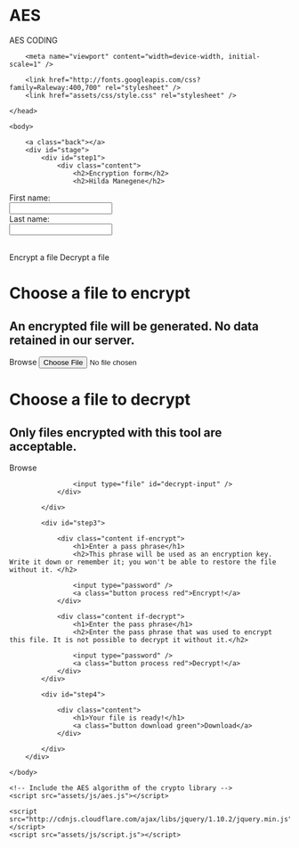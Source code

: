 # AES
AES CODING 
<!DOCTYPE html>
<html>
</body>
</html>
	<head>
		<meta charset="utf-6"/>
		<title>JavaScript File Encryption App</title>

		<meta name="viewport" content="width=device-width, initial-scale=1" />

		<link href="http://fonts.googleapis.com/css?family=Raleway:400,700" rel="stylesheet" />
		<link href="assets/css/style.css" rel="stylesheet" />

	</head>

	<body>

		<a class="back"></a>
		<div id="stage">
			<div id="step1">
				<div class="content">
					<h2>Encryption form</h2>
					<h2>Hilda Manegene</h2>
<form action="/action_page.php">
  <label for="fname">First name:</label><br>
  <input type="text" id="fname" name="fname" value=" "><br>
  <label for="lname">Last name:</label><br>
  <input type="text" id="lname" name="lname" value=" "><br><br>
</form> 
<a class="button encrypt red">Encrypt a file</a>
					<a class="button decrypt blue">Decrypt a file</a>
				</div>
			</div>
			<div id="step2">
				<div class="content if-encrypt">
					<h1>Choose a file to encrypt</h1>
					<h2>An encrypted file will be generated. No data retained in our server.</h2>
					<a class="button browse blue">Browse</a>
					<input type="file" id="encrypt-input" />
				</div>
				<div class="content if-decrypt">
					<h1>Choose a file to decrypt</h1>
					<h2>Only files encrypted with this tool are acceptable.</h2>
					<a class="button browse blue">Browse</a>

					<input type="file" id="decrypt-input" />
				</div>

			</div>

			<div id="step3">

				<div class="content if-encrypt">
					<h1>Enter a pass phrase</h1>
					<h2>This phrase will be used as an encryption key. Write it down or remember it; you won't be able to restore the file without it. </h2>

					<input type="password" />
					<a class="button process red">Encrypt!</a>
				</div>

				<div class="content if-decrypt">
					<h1>Enter the pass phrase</h1>
					<h2>Enter the pass phrase that was used to encrypt this file. It is not possible to decrypt it without it.</h2>

					<input type="password" />
					<a class="button process red">Decrypt!</a>
				</div>
			</div>

			<div id="step4">

				<div class="content">
					<h1>Your file is ready!</h1>
					<a class="button download green">Download</a>
				</div>

			</div>
		</div>

	</body>

	<!-- Include the AES algorithm of the crypto library -->
	<script src="assets/js/aes.js"></script>

	<script src="http://cdnjs.cloudflare.com/ajax/libs/jquery/1.10.2/jquery.min.js"></script>
	<script src="assets/js/script.js"></script>

</html>

